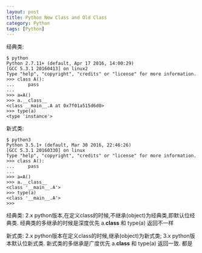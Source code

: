 ```yaml
---
layout: post
title: Python New Class and Old Class
category: Python
tags: [Python]
---
```


经典类:

``` shell
$ python
Python 2.7.11+ (default, Apr 17 2016, 14:00:29) 
[GCC 5.3.1 20160413] on linux2
Type "help", "copyright", "credits" or "license" for more information.
>>> class A():
...     pass
... 
>>> a=A()
>>> a.__class__
<class __main__.A at 0x7f01a515d6d0>
>>> type(a)
<type 'instance'>
```

新式类:

``` shell
$ python3
Python 3.5.1+ (default, Mar 30 2016, 22:46:26) 
[GCC 5.3.1 20160330] on linux
Type "help", "copyright", "credits" or "license" for more information.
>>> class A():
...     pass
... 
>>> a=A()
>>> a.__class__
<class '__main__.A'>
>>> type(a)
<class '__main__.A'>
>>> 
```

经典类:
2.x python版本,在定义class的时候,不继承(object)为经典类,即默认位经典类.
经典类的多继承的时候是深度优先
a.__class__ 和 type(a) 返回不一样

新式类:
2.x python版本在定义class的时候,继承(object)为新式类;
3.x python版本默认位新式类.
新式类的多继承是广度优先
a.__class__ 和 type(a) 返回一致. 都是
